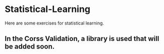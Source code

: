 # Statistical-Learning
Here are some exercises for statistical learning.

## In the Corss Validation, a library is used that will be added soon.
